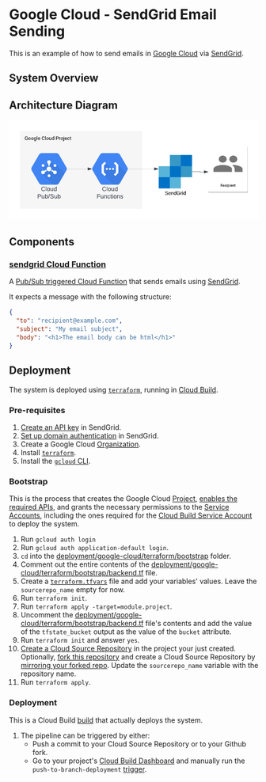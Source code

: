 # Google Cloud - SendGrid Email Sending

This is an example of how to send emails in [Google Cloud](https://cloud.google.com/) via [SendGrid](https://sendgrid.com/).

## System Overview

## Architecture Diagram

![system architecture diagram](./images/system-architecture-diagram.png)

## Components

### [sendgrid Cloud Function](./cloud-functions/sendgrid)

A [Pub/Sub triggered Cloud Function](https://cloud.google.com/functions/docs/calling/pubsub) that sends emails using [SendGrid](https://sendgrid.com/).

It expects a message with the following structure:

```json
{
  "to": "recipient@example.com",
  "subject": "My email subject",
  "body": "<h1>The email body can be html</h1>"
}
```

## Deployment

The system is deployed using [`terraform`](https://www.terraform.io/), running in [Cloud Build](https://cloud.google.com/build/docs/overview).

### Pre-requisites

1. [Create an API key](https://app.sendgrid.com/guide/integrate/langs/nodejs) in SendGrid.
1. [Set up domain authentication](https://docs.sendgrid.com/ui/account-and-settings/how-to-set-up-domain-authentication) in SendGrid.
1. Create a Google Cloud [Organization](https://cloud.google.com/resource-manager/docs/creating-managing-organization).
1. Install [`terraform`](https://developer.hashicorp.com/terraform/downloads).
1. Install the [`gcloud` CLI](https://cloud.google.com/sdk/docs/install).

### Bootstrap

This is the process that creates the Google Cloud [Project](https://cloud.google.com/resource-manager/docs/creating-managing-projects), [enables the required APIs](https://cloud.google.com/apis/docs/getting-started), and grants the necessary permissions to the [Service Accounts](https://cloud.google.com/iam/docs/service-accounts), including the ones required for the [Cloud Build Service Account](https://cloud.google.com/build/docs/cloud-build-service-account) to deploy the system.

1. Run `gcloud auth login`
1. Run `gcloud auth application-default login`.
1. `cd` into the [deployment/google-cloud/terraform/bootstrap](./deployment/google-cloud/terraform/bootstrap) folder.
1. Comment out the entire contents of the [deployment/google-cloud/terraform/bootstrap/backend.tf](deployment/google-cloud/terraform/bootstrap/backend.tf) file.
1. Create a [`terraform.tfvars`](https://developer.hashicorp.com/terraform/language/values/variables#variable-definitions-tfvars-files) file and add your variables' values. Leave the `sourcerepo_name` empty for now.
1. Run `terraform init`.
1. Run `terraform apply -target=module.project`.
1. Uncomment the [deployment/google-cloud/terraform/bootstrap/backend.tf](deployment/google-cloud/terraform/bootstrap/backend.tf) file's contents and add the value of the `tfstate_bucket` output as the value of the `bucket` attribute.
1. Run `terraform init` and answer `yes`.
1. [Create a Cloud Source Repository](https://cloud.google.com/source-repositories/docs/creating-an-empty-repository#gcloud) in the project your just created. Optionally, [fork this repository](https://docs.github.com/en/get-started/quickstart/fork-a-repo) and create a Cloud Source Repository by [mirroring your forked repo](https://cloud.google.com/source-repositories/docs/mirroring-a-github-repository). Update the `sourcerepo_name` variable with the repository name.
1. Run `terraform apply`.

### Deployment

This is a Cloud Build [build](https://cloud.google.com/build/docs/overview#how_builds_work) that actually deploys the system.

1. The pipeline can be triggered by either:
   - Push a commit to your Cloud Source Repository or to your Github fork.
   - Go to your project's [Cloud Build Dashboard](https://console.cloud.google.com/cloud-build/triggers) and manually run the `push-to-branch-deployment` [trigger](https://cloud.google.com/build/docs/triggers).
